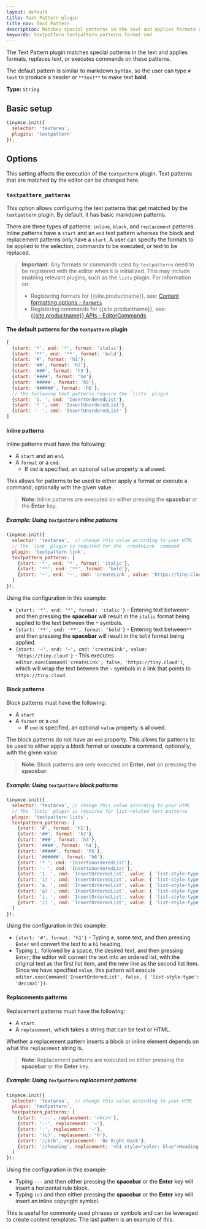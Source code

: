 ```yaml
---
layout: default
title: Text Pattern plugin
title_nav: Text Pattern
description: Matches special patterns in the text and applies formats or executed commands on these patterns.
keywords: textpattern textpattern_patterns format cmd
---
```


The Text Pattern plugin matches special patterns in the text and applies formats, replaces text, or executes commands on these patterns.

The default pattern is similar to markdown syntax, so the user can type `# text` to produce a header or `**text**` to make text **bold**.

**Type:** `String`

## Basic setup

```js
tinymce.init({
  selector: 'textarea',
  plugins: 'textpattern'
});
```

## Options

This setting affects the execution of the `textpattern` plugin. Text patterns that are matched by the editor can be changed here.

### `textpattern_patterns`

This option allows configuring the text patterns that get matched by the `textpattern` plugin. By default, it has basic markdown patterns.

There are three types of patterns: `inline`, `block`, and `replacement` patterns. Inline patterns have a `start` and an `end` text pattern whereas the block and replacement patterns only have a `start`. A user can specify the formats to be applied to the selection, commands to be executed, or text to be replaced.

> **Important**: Any formats or commands used by `textpatterns` need to be registered with the editor when it is initialized. This may include enabling relevant plugins, such as the `lists` plugin.
> For information on:
>
> - Registering formats for {{site.productname}}, see: [Content formatting options - `formats`]({{site.baseurl}}/configure/content-formatting/#formats).
> - Registering commands for {{site.productname}}, see: [{{site.productname}} APIs - EditorCommands]({{site.baseurl}}/api/tinymce/tinymce.editorcommands/).

#### The default patterns for the `textpattern` plugin

```js
[
  {start: '*', end: '*', format: 'italic'},
  {start: '**', end: '**', format: 'bold'},
  {start: '#', format: 'h1'},
  {start: '##', format: 'h2'},
  {start: '###', format: 'h3'},
  {start: '####', format: 'h4'},
  {start: '#####', format: 'h5'},
  {start: '######', format: 'h6'},
  // The following text patterns require the `lists` plugin
  {start: '1. ', cmd: 'InsertOrderedList'},
  {start: '* ', cmd: 'InsertUnorderedList'},
  {start: '- ', cmd: 'InsertUnorderedList' }
]
```

#### Inline patterns

Inline patterns must have the following:

* A `start` and an `end`.
* A `format` or a `cmd`.
  * If `cmd` is specified, an optional `value` property is allowed.

This allows for patterns to be used to either apply a format or execute a command, optionally with the given value.

> **Note**: Inline patterns are executed on either pressing the **spacebar** or the **Enter** key.

##### Example: Using `textpattern` inline patterns

```js
tinymce.init({
  selector: 'textarea',  // change this value according to your HTML
  // The `link` plugin is required for the `createLink` command
  plugin: 'textpattern link',
  textpattern_patterns: [
    {start: '*', end: '*', format: 'italic'},
    {start: '**', end: '**', format: 'bold'},
    {start: '~', end: '~', cmd: 'createLink', value: 'https://tiny.cloud'}
  ]
});
```

Using the configuration in this example:

* `{start: '*', end: '*', format: 'italic'}` - Entering text between`*` and then pressing the **spacebar** will result in the `italic` format being applied to the text between the `*` symbols.
* `{start: '**', end: '**', format: 'bold'}` - Entering text between`**` and then pressing the **spacebar** will result in the `bold` format being applied.
* `{start: '~', end: '~', cmd: 'createLink', value: 'https://tiny.cloud'}` - This executes `editor.execCommand('createLink', false, 'https://tiny.cloud')`, which will wrap the text between the `~` symbols in a link that points to `https://tiny.cloud`.

#### Block patterns

Block patterns must have the following:

* A `start`
* A `format` or a `cmd`
  * If `cmd` is specified, an optional `value` property is allowed.

The block patterns do not have an `end` property. This allows for patterns to be used to either apply a block format or execute a command, optionally, with the given value.

> **Note**: Block patterns are only executed on **Enter**, **not** on pressing the **spacebar**.

##### Example: Using `textpattern` block patterns

```js
tinymce.init({
  selector: 'textarea', // change this value according to your HTML
  // The `lists` plugin is required for list-related text patterns
  plugin: 'textpattern lists',  
  textpattern_patterns: [
    {start: '#', format: 'h1'},
    {start: '##', format: 'h2'},
    {start: '###', format: 'h3'},
    {start: '####', format: 'h4'},
    {start: '#####', format: 'h5'},
    {start: '######', format: 'h6'},
    {start: '* ', cmd: 'InsertUnorderedList'},
    {start: '- ', cmd: 'InsertUnorderedList'},
    {start: '1. ', cmd: 'InsertOrderedList', value: { 'list-style-type': 'decimal' }},
    {start: '1) ', cmd: 'InsertOrderedList', value: { 'list-style-type': 'decimal' }},
    {start: 'a. ', cmd: 'InsertOrderedList', value: { 'list-style-type': 'lower-alpha' }},
    {start: 'a) ', cmd: 'InsertOrderedList', value: { 'list-style-type': 'lower-alpha' }},
    {start: 'i. ', cmd: 'InsertOrderedList', value: { 'list-style-type': 'lower-roman' }},
    {start: 'i) ', cmd: 'InsertOrderedList', value: { 'list-style-type': 'lower-roman' }}
  ]
});
```

Using the configuration in this example:

* `{start: '#', format: 'h1'}` - Typing `#`, some text, and then pressing `Enter` will convert the text to a `h1` heading.
* Typing `1.` followed by a space, the desired text, and then pressing `Enter`; the editor will convert the text into an ordered list, with the original text as the first list item, and the new line as the second list item. Since we have specified `value`, this pattern will execute `editor.execCommand('InsertOrderedList', false, { 'list-style-type': 'decimal'})`.

#### Replacements patterns

Replacement patterns must have the following:

* A `start`.
* A `replacement`, which takes a string that can be text or HTML.

Whether a replacement pattern inserts a block or inline element depends on what the `replacement` string is.

> **Note**: Replacement patterns are executed on either pressing the **spacebar** or the **Enter** key.

##### Example: Using `textpattern` replacement patterns

```js
tinymce.init({
  selector: 'textarea',  // change this value according to your HTML
  plugin: 'textpattern',
  textpattern_patterns: [
    {start: '---', replacement: '<hr/>'},
    {start: '--', replacement: '—'},
    {start: '-', replacement: '—'},
    {start: '(c)', replacement: '©'},
    {start: '//brb', replacement: 'Be Right Back'},
    {start: '//heading', replacement: '<h1 style="color: blue">Heading here</h1> <h2>Author: Name here</h2> <p><em>Date: 01/01/2000</em></p> <hr />'},
  ]
});
```

Using the configuration in this example:

* Typing `---` and then either pressing the **spacebar** or the **Enter** key will insert a horizontal rule block.
* Typing `(c)` and then either pressing the **spacebar** or the **Enter** key will insert an inline copyright symbol.

This is useful for commonly used phrases or symbols and can be leveraged to create content templates. The last pattern is an example of this.
